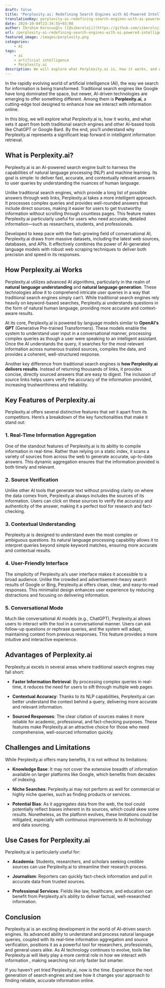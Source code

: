 ```yaml
---
draft: false
title: "Perplexity.ai: Redefining Search Engines with AI-Powered Intelligence"
translationKey: perplexity-ai-redefining-search-engines-with-ai-powered-intelligence
date: 2024-10-04T23:34:55+03:00
author: İbrahim Korucuoğlu ([@siberoloji](https://github.com/siberoloji))
url: /perplexity-ai-redefining-search-engines-with-ai-powered-intelligence/
featured_image: /images/perplexity.png
categories:
    - AI
tags:
    - ai
    - artificial intelligence
    - Perplexity.ai
description: We will explore what Perplexity.ai is, how it works, and what sets it apart from both traditional search engines and other AI-based tools like ChatGPT or Google Bard.
---
```



In the rapidly evolving world of artificial intelligence (AI), the way we search for information is being transformed. Traditional search engines like Google have long dominated the space, but newer, AI-driven technologies are emerging to offer something different. Among them is **Perplexity.ai**, a cutting-edge tool designed to enhance how we interact with information online.

In this blog, we will explore what Perplexity.ai is, how it works, and what sets it apart from both traditional search engines and other AI-based tools like ChatGPT or Google Bard. By the end, you’ll understand why Perplexity.ai represents a significant leap forward in intelligent information retrieval.

## **What is Perplexity.ai?**

Perplexity.ai is an AI-powered search engine built to harness the capabilities of natural language processing (NLP) and machine learning. Its goal is simple: to deliver fast, accurate, and contextually relevant answers to user queries by understanding the nuances of human language.

Unlike traditional search engines, which provide a long list of possible answers through web links, Perplexity.ai takes a more intelligent approach. It processes complex queries and provides well-rounded answers that include direct sources, making it easier for users to get trustworthy information without scrolling through countless pages. This feature makes Perplexity.ai particularly useful for users who need accurate, detailed information—such as researchers, students, and professionals.

Developed to keep pace with the fast-growing field of conversational AI, Perplexity.ai draws from massive datasets, including the latest web sources, databases, and APIs. It effectively combines the power of AI-generated language models with robust web scraping techniques to deliver both precision and speed in its responses.

## **How Perplexity.ai Works**

Perplexity.ai utilizes advanced AI algorithms, particularly in the realm of **natural language understanding** and **natural language generation**. These technologies allow it to comprehend intricate user queries in a way that traditional search engines simply can’t. While traditional search engines rely heavily on keyword-based searches, Perplexity.ai understands questions in the form of natural human language, providing more accurate and context-aware results.

At its core, Perplexity.ai is powered by language models similar to **OpenAI's GPT** (Generative Pre-trained Transformers). These models enable the system to understand user input in a conversational manner, processing complex queries as though a user were speaking to an intelligent assistant. Once the AI understands the query, it searches for the most relevant information across numerous trusted sources, compiles the data, and provides a coherent, well-structured response.

Another key difference from traditional search engines is **how Perplexity.ai delivers results**. Instead of returning thousands of links, it provides concise, directly sourced answers that are easy to digest. The inclusion of source links helps users verify the accuracy of the information provided, increasing trustworthiness and reliability.

## **Key Features of Perplexity.ai**

Perplexity.ai offers several distinctive features that set it apart from its competitors. Here’s a breakdown of the key functionalities that make it stand out:

### 1. **Real-Time Information Aggregation**

One of the standout features of Perplexity.ai is its ability to compile information in real-time. Rather than relying on a static index, it scans a variety of sources from across the web to generate accurate, up-to-date answers. This dynamic aggregation ensures that the information provided is both timely and relevant.

### 2. **Source Verification**

Unlike other AI tools that generate text without providing clarity on where the data comes from, Perplexity.ai always includes the sources of its information. Users can click on these sources to verify the accuracy and authenticity of the answer, making it a perfect tool for research and fact-checking.

### 3. **Contextual Understanding**

Perplexity.ai is designed to understand even the most complex or ambiguous questions. Its natural language processing capability allows it to interpret queries beyond simple keyword matches, ensuring more accurate and contextual results.

### 4. **User-Friendly Interface**

The simplicity of Perplexity.ai’s user interface makes it accessible to a broad audience. Unlike the crowded and advertisement-heavy search results of Google or Bing, Perplexity.ai offers clean, clear, and easy-to-read responses. This minimalist design enhances user experience by reducing distractions and focusing on delivering information.

### 5. **Conversational Mode**

Much like conversational AI models (e.g., ChatGPT), Perplexity.ai allows users to interact with the tool in a conversational manner. Users can ask follow-up questions or rephrase queries, and the system will adapt, maintaining context from previous responses. This feature provides a more intuitive and interactive experience.

## **Advantages of Perplexity.ai**

Perplexity.ai excels in several areas where traditional search engines may fall short:

* **Faster Information Retrieval**: By processing complex queries in real-time, it reduces the need for users to sift through multiple web pages.

* **Contextual Accuracy**: Thanks to its NLP capabilities, Perplexity.ai can better understand the context behind a query, delivering more accurate and relevant information.

* **Sourced Responses**: The clear citation of sources makes it more reliable for academic, professional, and fact-checking purposes.
These features make Perplexity.ai an attractive choice for those who need comprehensive, well-sourced information quickly.

## **Challenges and Limitations**

While Perplexity.ai offers many benefits, it is not without its limitations:

* **Knowledge Base**: It may not cover the extensive breadth of information available on larger platforms like Google, which benefits from decades of indexing.

* **Niche Searches**: Perplexity.ai may not perform as well for commercial or highly niche queries, such as finding products or services.

* **Potential Bias**: As it aggregates data from the web, the tool could potentially reflect biases inherent in its sources, which could skew some results.
Nonetheless, as the platform evolves, these limitations could be mitigated, especially with continuous improvements to AI technology and data sourcing.

## **Use Cases for Perplexity.ai**

Perplexity.ai is particularly useful for:

* **Academia**: Students, researchers, and scholars seeking credible sources can use Perplexity.ai to streamline their research process.

* **Journalism**: Reporters can quickly fact-check information and pull in accurate data from trusted sources.

* **Professional Services**: Fields like law, healthcare, and education can benefit from Perplexity.ai’s ability to deliver factual, well-researched information.

## **Conclusion**

Perplexity.ai is an exciting development in the world of AI-driven search engines. Its advanced ability to understand and process natural language queries, coupled with its real-time information aggregation and source verification, positions it as a powerful tool for researchers, professionals, and general users alike. As AI technology continues to evolve, tools like Perplexity.ai will likely play a more central role in how we interact with information , making searching not only faster but smarter.

If you haven’t yet tried Perplexity.ai, now is the time. Experience the next generation of search engines and see how it changes your approach to finding reliable, accurate information online.
